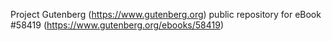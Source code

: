 Project Gutenberg (https://www.gutenberg.org) public repository for
eBook #58419 (https://www.gutenberg.org/ebooks/58419)
